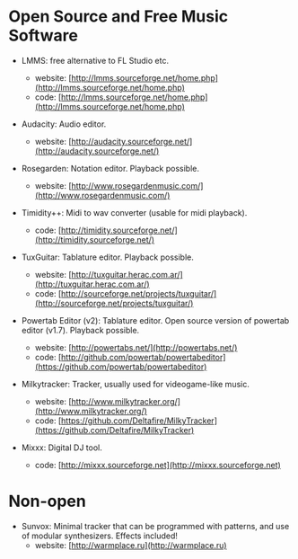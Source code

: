 # Open Source and Free Music Software

* LMMS: free alternative to FL Studio etc. 
    - website: [http://lmms.sourceforge.net/home.php](http://lmms.sourceforge.net/home.php)
    - code: [http://lmms.sourceforge.net/home.php](http://lmms.sourceforge.net/home.php)


* Audacity: Audio editor.
    - website: [http://audacity.sourceforge.net/](http://audacity.sourceforge.net/)


* Rosegarden: Notation editor. Playback possible.
    - website: [http://www.rosegardenmusic.com/](http://www.rosegardenmusic.com/)


* Timidity++: Midi to wav converter (usable for midi playback).
    - code: [http://timidity.sourceforge.net/](http://timidity.sourceforge.net/)


* TuxGuitar: Tablature editor. Playback possible.
    - website: [http://tuxguitar.herac.com.ar/](http://tuxguitar.herac.com.ar/)
    - code: [http://sourceforge.net/projects/tuxguitar/](http://sourceforge.net/projects/tuxguitar/)


* Powertab Editor (v2): Tablature editor. Open source version of powertab editor
  (v1.7). Playback possible.
    - website: [http://powertabs.net/](http://powertabs.net/) 
    - code: [http://github.com/powertab/powertabeditor](https://github.com/powertab/powertabeditor) 


* Milkytracker: Tracker, usually used for videogame-like music. 
    - website: [http://www.milkytracker.org/](http://www.milkytracker.org/)
    - code: [https://github.com/Deltafire/MilkyTracker](https://github.com/Deltafire/MilkyTracker)


* Mixxx: Digital DJ tool. 
    - code: [http://mixxx.sourceforge.net](http://mixxx.sourceforge.net)

# Non-open 

* Sunvox: Minimal tracker that can be programmed with patterns, and use of
modular synthesizers. Effects included! 
    - website: [http://warmplace.ru](http://warmplace.ru)

